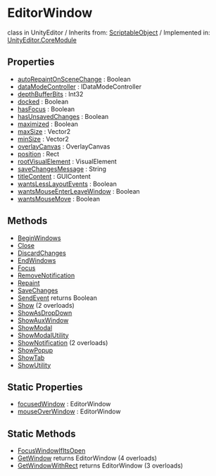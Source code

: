 # EditorWindow
class in UnityEditor
 / Inherits from: <a href="https://docs.unity3d.com/6000.0/Documentation/ScriptReference/ScriptableObject.html">ScriptableObject</a> / Implemented in: <a href="https://docs.unity3d.com/6000.0/Documentation/ScriptReference/UnityEditor.CoreModule.html">UnityEditor.CoreModule</a>
## Properties
- <a href="https://docs.unity3d.com/6000.0/Documentation/ScriptReference/EditorWindow-autoRepaintOnSceneChange.html">autoRepaintOnSceneChange</a> : Boolean
- <a href="https://docs.unity3d.com/6000.0/Documentation/ScriptReference/EditorWindow-dataModeController.html">dataModeController</a> : IDataModeController
- <a href="https://docs.unity3d.com/6000.0/Documentation/ScriptReference/EditorWindow-depthBufferBits.html">depthBufferBits</a> : Int32
- <a href="https://docs.unity3d.com/6000.0/Documentation/ScriptReference/EditorWindow-docked.html">docked</a> : Boolean
- <a href="https://docs.unity3d.com/6000.0/Documentation/ScriptReference/EditorWindow-hasFocus.html">hasFocus</a> : Boolean
- <a href="https://docs.unity3d.com/6000.0/Documentation/ScriptReference/EditorWindow-hasUnsavedChanges.html">hasUnsavedChanges</a> : Boolean
- <a href="https://docs.unity3d.com/6000.0/Documentation/ScriptReference/EditorWindow-maximized.html">maximized</a> : Boolean
- <a href="https://docs.unity3d.com/6000.0/Documentation/ScriptReference/EditorWindow-maxSize.html">maxSize</a> : Vector2
- <a href="https://docs.unity3d.com/6000.0/Documentation/ScriptReference/EditorWindow-minSize.html">minSize</a> : Vector2
- <a href="https://docs.unity3d.com/6000.0/Documentation/ScriptReference/EditorWindow-overlayCanvas.html">overlayCanvas</a> : OverlayCanvas
- <a href="https://docs.unity3d.com/6000.0/Documentation/ScriptReference/EditorWindow-position.html">position</a> : Rect
- <a href="https://docs.unity3d.com/6000.0/Documentation/ScriptReference/EditorWindow-rootVisualElement.html">rootVisualElement</a> : VisualElement
- <a href="https://docs.unity3d.com/6000.0/Documentation/ScriptReference/EditorWindow-saveChangesMessage.html">saveChangesMessage</a> : String
- <a href="https://docs.unity3d.com/6000.0/Documentation/ScriptReference/EditorWindow-titleContent.html">titleContent</a> : GUIContent
- <a href="https://docs.unity3d.com/6000.0/Documentation/ScriptReference/EditorWindow-wantsLessLayoutEvents.html">wantsLessLayoutEvents</a> : Boolean
- <a href="https://docs.unity3d.com/6000.0/Documentation/ScriptReference/EditorWindow-wantsMouseEnterLeaveWindow.html">wantsMouseEnterLeaveWindow</a> : Boolean
- <a href="https://docs.unity3d.com/6000.0/Documentation/ScriptReference/EditorWindow-wantsMouseMove.html">wantsMouseMove</a> : Boolean
## Methods
- <a href="https://docs.unity3d.com/6000.0/Documentation/ScriptReference/EditorWindow.BeginWindows.html">BeginWindows</a>
- <a href="https://docs.unity3d.com/6000.0/Documentation/ScriptReference/EditorWindow.Close.html">Close</a>
- <a href="https://docs.unity3d.com/6000.0/Documentation/ScriptReference/EditorWindow.DiscardChanges.html">DiscardChanges</a>
- <a href="https://docs.unity3d.com/6000.0/Documentation/ScriptReference/EditorWindow.EndWindows.html">EndWindows</a>
- <a href="https://docs.unity3d.com/6000.0/Documentation/ScriptReference/EditorWindow.Focus.html">Focus</a>
- <a href="https://docs.unity3d.com/6000.0/Documentation/ScriptReference/EditorWindow.RemoveNotification.html">RemoveNotification</a>
- <a href="https://docs.unity3d.com/6000.0/Documentation/ScriptReference/EditorWindow.Repaint.html">Repaint</a>
- <a href="https://docs.unity3d.com/6000.0/Documentation/ScriptReference/EditorWindow.SaveChanges.html">SaveChanges</a>
- <a href="https://docs.unity3d.com/6000.0/Documentation/ScriptReference/EditorWindow.SendEvent.html">SendEvent</a> returns Boolean
- <a href="https://docs.unity3d.com/6000.0/Documentation/ScriptReference/EditorWindow.Show.html">Show</a> (2 overloads)
- <a href="https://docs.unity3d.com/6000.0/Documentation/ScriptReference/EditorWindow.ShowAsDropDown.html">ShowAsDropDown</a>
- <a href="https://docs.unity3d.com/6000.0/Documentation/ScriptReference/EditorWindow.ShowAuxWindow.html">ShowAuxWindow</a>
- <a href="https://docs.unity3d.com/6000.0/Documentation/ScriptReference/EditorWindow.ShowModal.html">ShowModal</a>
- <a href="https://docs.unity3d.com/6000.0/Documentation/ScriptReference/EditorWindow.ShowModalUtility.html">ShowModalUtility</a>
- <a href="https://docs.unity3d.com/6000.0/Documentation/ScriptReference/EditorWindow.ShowNotification.html">ShowNotification</a> (2 overloads)
- <a href="https://docs.unity3d.com/6000.0/Documentation/ScriptReference/EditorWindow.ShowPopup.html">ShowPopup</a>
- <a href="https://docs.unity3d.com/6000.0/Documentation/ScriptReference/EditorWindow.ShowTab.html">ShowTab</a>
- <a href="https://docs.unity3d.com/6000.0/Documentation/ScriptReference/EditorWindow.ShowUtility.html">ShowUtility</a>
## Static Properties
- <a href="https://docs.unity3d.com/6000.0/Documentation/ScriptReference/EditorWindow-focusedWindow.html">focusedWindow</a> : EditorWindow
- <a href="https://docs.unity3d.com/6000.0/Documentation/ScriptReference/EditorWindow-mouseOverWindow.html">mouseOverWindow</a> : EditorWindow
## Static Methods
- <a href="https://docs.unity3d.com/6000.0/Documentation/ScriptReference/EditorWindow.FocusWindowIfItsOpen.html">FocusWindowIfItsOpen</a>
- <a href="https://docs.unity3d.com/6000.0/Documentation/ScriptReference/EditorWindow.GetWindow.html">GetWindow</a> returns EditorWindow (4 overloads)
- <a href="https://docs.unity3d.com/6000.0/Documentation/ScriptReference/EditorWindow.GetWindowWithRect.html">GetWindowWithRect</a> returns EditorWindow (3 overloads)
